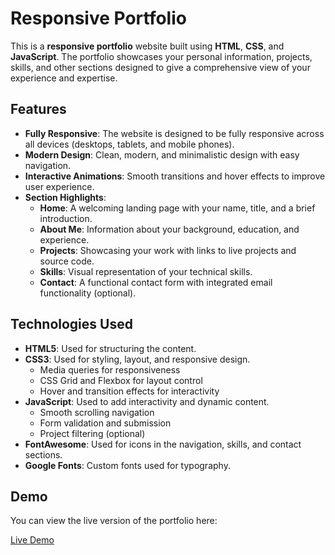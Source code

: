 # Responsive Portfolio

This is a **responsive portfolio** website built using **HTML**, **CSS**, and **JavaScript**. The portfolio showcases your personal information, projects, skills, and other sections designed to give a comprehensive view of your experience and expertise.

## Features

- **Fully Responsive**: The website is designed to be fully responsive across all devices (desktops, tablets, and mobile phones).
- **Modern Design**: Clean, modern, and minimalistic design with easy navigation.
- **Interactive Animations**: Smooth transitions and hover effects to improve user experience.
- **Section Highlights**:
  - **Home**: A welcoming landing page with your name, title, and a brief introduction.
  - **About Me**: Information about your background, education, and experience.
  - **Projects**: Showcasing your work with links to live projects and source code.
  - **Skills**: Visual representation of your technical skills.
  - **Contact**: A functional contact form with integrated email functionality (optional).

## Technologies Used

- **HTML5**: Used for structuring the content.
- **CSS3**: Used for styling, layout, and responsive design.
  - Media queries for responsiveness
  - CSS Grid and Flexbox for layout control
  - Hover and transition effects for interactivity
- **JavaScript**: Used to add interactivity and dynamic content.
  - Smooth scrolling navigation
  - Form validation and submission
  - Project filtering (optional)
- **FontAwesome**: Used for icons in the navigation, skills, and contact sections.
- **Google Fonts**: Custom fonts used for typography.
## Demo

You can view the live version of the portfolio here:

[Live Demo](https://lively-marshmallow-b0914b.netlify.app/)

